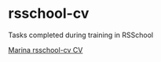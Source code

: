 # rsschool-cv

Tasks completed during training in RSSchool


[Marina rsschool-cv CV](https://marinayur.github.io/rsschool-cv/cv)
